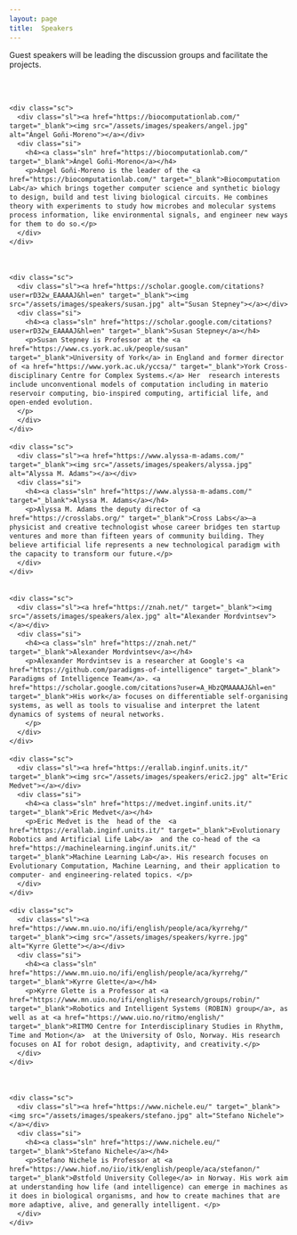 ```yaml
---
layout: page
title:  Speakers
---
```


Guest speakers will be leading the discussion groups and facilitate the projects. 

<br>






<style>
.spt{display:grid;grid-template-columns:repeat(auto-fit,minmax(300px,1fr));gap:2rem;margin-top:1rem}.sc{display:flex;flex-direction:column;align-items:center;border-radius:32px;padding:1rem;background:#fff;box-shadow:0 6px 6px rgba(0,0,0,0.0);transition:transform .25s ease,box-shadow .25s ease;text-align:left}.sc:hover{transform:scale(1.05);box-shadow:0 0px 20px rgba(0,0,0,0.12)}.sl{max-width:800px;margin-bottom:1.1rem}.sl img{width:100%;height:auto;border-radius:8px}.si h4{margin:0 0 .6rem;font-size:1.2rem;color:#333;text-align:center;font-family:"Roboto Slab",Helvetica,Arial,sans-serif;font-weight:400}.si p{margin:0;font-size:.95rem;color:#666;line-height:1.5;text-align:justify}.sln{text-decoration:none;color:inherit;font-family:inherit;font-size:inherit;font-weight:inherit}
</style>

<script src="/assets/js/speaker-randomizer.js"></script>

<div class="spt">

    <div class="sc">
      <div class="sl"><a href="https://biocomputationlab.com/" target="_blank"><img src="/assets/images/speakers/angel.jpg" alt="Ángel Goñi-Moreno"></a></div>
      <div class="si">
        <h4><a class="sln" href="https://biocomputationlab.com/" target="_blank">Ángel Goñi-Moreno</a></h4>
        <p>Ángel Goñi-Moreno is the leader of the <a href="https://biocomputationlab.com/" target="_blank">Biocomputation Lab</a> which brings together computer science and synthetic biology to design, build and test living biological circuits. He combines theory with experiments to study how microbes and molecular systems process information, like environmental signals, and engineer new ways for them to do so.</p>
      </div>
    </div>



    <div class="sc">
      <div class="sl"><a href="https://scholar.google.com/citations?user=rD32w_EAAAAJ&hl=en" target="_blank"><img src="/assets/images/speakers/susan.jpg" alt="Susan Stepney"></a></div>
      <div class="si">
        <h4><a class="sln" href="https://scholar.google.com/citations?user=rD32w_EAAAAJ&hl=en" target="_blank">Susan Stepney</a></h4>
        <p>Susan Stepney is Professor at the <a href="https://www.cs.york.ac.uk/people/susan" target="_blank">University of York</a> in England and former director of <a href="https://www.york.ac.uk/yccsa/" target="_blank">York Cross-disciplinary Centre for Complex Systems.</a> Her  research interests include unconventional models of computation including in materio reservoir computing, bio-inspired computing, artificial life, and open-ended evolution.
      </p>
      </div>
    </div>

    <div class="sc">
      <div class="sl"><a href="https://www.alyssa-m-adams.com/" target="_blank"><img src="/assets/images/speakers/alyssa.jpg" alt="Alyssa M. Adams"></a></div>
      <div class="si">
        <h4><a class="sln" href="https://www.alyssa-m-adams.com/" target="_blank">Alyssa M. Adams</a></h4>
        <p>Alyssa M. Adams the deputy director of <a href="https://crosslabs.org/" target="_blank">Cross Labs</a>—a physicist and creative technologist whose career bridges ten startup ventures and more than fifteen years of community building. They believe artificial life represents a new technological paradigm with the capacity to transform our future.</p>
      </div>
    </div>


    <div class="sc">
      <div class="sl"><a href="https://znah.net/" target="_blank"><img src="/assets/images/speakers/alex.jpg" alt="Alexander Mordvintsev"></a></div>
      <div class="si">
        <h4><a class="sln" href="https://znah.net/" target="_blank">Alexander Mordvintsev</a></h4>
        <p>Alexander Mordvintsev is a researcher at Google's <a href="https://github.com/paradigms-of-intelligence" target="_blank"> Paradigms of Intelligence Team</a>. <a href="https://scholar.google.com/citations?user=A_HbzQMAAAAJ&hl=en" target="_blank">His work</a> focuses on differentiable self-organising systems, as well as tools to visualise and interpret the latent dynamics of systems of neural networks.
        </p>
      </div>
    </div>

    <div class="sc">
      <div class="sl"><a href="https://erallab.inginf.units.it/" target="_blank"><img src="/assets/images/speakers/eric2.jpg" alt="Eric Medvet"></a></div>
      <div class="si">
        <h4><a class="sln" href="https://medvet.inginf.units.it/" target="_blank">Eric Medvet</a></h4>
        <p>Eric Medvet is the  head of the  <a href="https://erallab.inginf.units.it/" target="_blank">Evolutionary Robotics and Artificial Life Lab</a>  and the co-head of the <a href="https://machinelearning.inginf.units.it/" target="_blank">Machine Learning Lab</a>. His research focuses on Evolutionary Computation, Machine Learning, and their application to computer- and engineering-related topics. </p>
      </div>
    </div>

    <div class="sc">
      <div class="sl"><a href="https://www.mn.uio.no/ifi/english/people/aca/kyrrehg/" target="_blank"><img src="/assets/images/speakers/kyrre.jpg" alt="Kyrre Glette"></a></div>
      <div class="si">
        <h4><a class="sln" href="https://www.mn.uio.no/ifi/english/people/aca/kyrrehg/" target="_blank">Kyrre Glette</a></h4>
        <p>Kyrre Glette is a Professor at <a href="https://www.mn.uio.no/ifi/english/research/groups/robin/" target="_blank">Robotics and Intelligent Systems (ROBIN) group</a>, as well as at <a href="https://www.uio.no/ritmo/english/" target="_blank">RITMO Centre for Interdisciplinary Studies in Rhythm, Time and Motion</a>  at the University of Oslo, Norway. His research focuses on AI for robot design, adaptivity, and creativity.</p>
      </div>
    </div>



    <div class="sc">
      <div class="sl"><a href="https://www.nichele.eu/" target="_blank"><img src="/assets/images/speakers/stefano.jpg" alt="Stefano Nichele"></a></div>
      <div class="si">
        <h4><a class="sln" href="https://www.nichele.eu/" target="_blank">Stefano Nichele</a></h4>
        <p>Stefano Nichele is Professor at <a href="https://www.hiof.no/iio/itk/english/people/aca/stefanon/" target="_blank">Østfold University College</a> in Norway. His work aim at understanding how life (and intelligence) can emerge in machines as it does in biological organisms, and how to create machines that are more adaptive, alive, and generally intelligent. </p>
      </div>
    </div>


</div>


